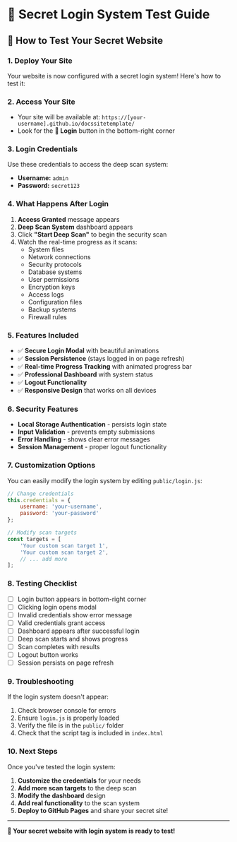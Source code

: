 # 🔐 Secret Login System Test Guide

## 🚀 How to Test Your Secret Website

### 1. **Deploy Your Site**
Your website is now configured with a secret login system! Here's how to test it:

### 2. **Access Your Site**
- Your site will be available at: `https://[your-username].github.io/docssitetemplate/`
- Look for the **🔐 Login** button in the bottom-right corner

### 3. **Login Credentials**
Use these credentials to access the deep scan system:
- **Username:** `admin`
- **Password:** `secret123`

### 4. **What Happens After Login**
1. **Access Granted** message appears
2. **Deep Scan System** dashboard appears
3. Click **"Start Deep Scan"** to begin the security scan
4. Watch the real-time progress as it scans:
   - System files
   - Network connections
   - Security protocols
   - Database systems
   - User permissions
   - Encryption keys
   - Access logs
   - Configuration files
   - Backup systems
   - Firewall rules

### 5. **Features Included**
- ✅ **Secure Login Modal** with beautiful animations
- ✅ **Session Persistence** (stays logged in on page refresh)
- ✅ **Real-time Progress Tracking** with animated progress bar
- ✅ **Professional Dashboard** with system status
- ✅ **Logout Functionality**
- ✅ **Responsive Design** that works on all devices

### 6. **Security Features**
- **Local Storage Authentication** - persists login state
- **Input Validation** - prevents empty submissions
- **Error Handling** - shows clear error messages
- **Session Management** - proper logout functionality

### 7. **Customization Options**
You can easily modify the login system by editing `public/login.js`:

```javascript
// Change credentials
this.credentials = {
    username: 'your-username',
    password: 'your-password'
};

// Modify scan targets
const targets = [
    'Your custom scan target 1',
    'Your custom scan target 2',
    // ... add more
];
```

### 8. **Testing Checklist**
- [ ] Login button appears in bottom-right corner
- [ ] Clicking login opens modal
- [ ] Invalid credentials show error message
- [ ] Valid credentials grant access
- [ ] Dashboard appears after successful login
- [ ] Deep scan starts and shows progress
- [ ] Scan completes with results
- [ ] Logout button works
- [ ] Session persists on page refresh

### 9. **Troubleshooting**
If the login system doesn't appear:
1. Check browser console for errors
2. Ensure `login.js` is properly loaded
3. Verify the file is in the `public/` folder
4. Check that the script tag is included in `index.html`

### 10. **Next Steps**
Once you've tested the login system:
1. **Customize the credentials** for your needs
2. **Add more scan targets** to the deep scan
3. **Modify the dashboard** design
4. **Add real functionality** to the scan system
5. **Deploy to GitHub Pages** and share your secret site!

---

**🎉 Your secret website with login system is ready to test!**
